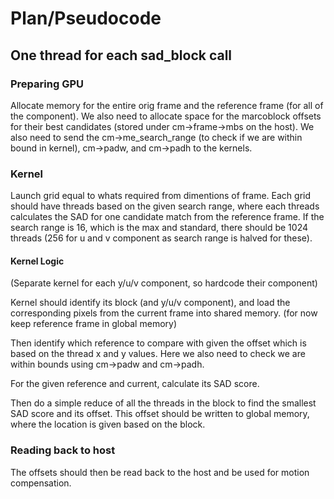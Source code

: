 # Plan/Pseudocode

## One thread for each sad_block call

### Preparing GPU
Allocate memory for the entire orig frame and the reference frame (for all of the component). We also need to allocate space for the marcoblock offsets for their best candidates (stored under cm->frame->mbs on the host). We also need to send the cm->me_search_range (to check if we are within bound in kernel), cm->padw, and cm->padh to the kernels. 

### Kernel

Launch grid equal to whats required from dimentions of frame.
Each grid should have threads based on the given search range, where each threads calculates the SAD for one candidate match from the reference frame.  If the search range is 16, which is the max and standard, there should be 1024 threads (256 for u and v component as search range is halved for these).

#### Kernel Logic
(Separate kernel for each y/u/v component, so hardcode their component)

Kernel should identify its block (and y/u/v component), and load the corresponding pixels from the current frame into shared memory. 
(for now keep reference frame in global memory)

Then identify which reference to compare with given the offset which is based on the thread x and y values. Here we also need to check we are within bounds using cm->padw and cm->padh.

For the given reference and current, calculate its SAD score. 

Then do a simple reduce of all the threads in the block to find the smallest SAD score and its offset. This offset should be written to global memory, where the location is given based on the block.

### Reading back to host
The offsets should then be read back to the host and be used for motion compensation.

